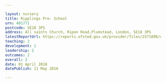 ```yaml
---

layout: nursery
title: Ripplings Pre- School
urn: 401771
postcode: SE18 3PS
address: All saints Church, Ripon Road,Plumstead, London, SE18 3PS
latestReportUrl: https://reports.ofsted.gov.uk/provider/files/2571898/urn/401771.pdf
teaching: 2
development: 1
leadership: 2
outcomes: 2
overall: 2
date: 01 April 2018 
datePublish: 11 May 2016

---
```

